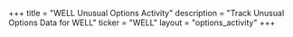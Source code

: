 +++
title = "WELL Unusual Options Activity"
description = "Track Unusual Options Data for WELL"
ticker = "WELL"
layout = "options_activity"
+++

